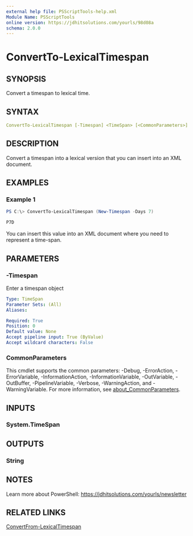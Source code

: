 ```yaml
---
external help file: PSScriptTools-help.xml
Module Name: PSScriptTools
online version: https://jdhitsolutions.com/yourls/98d08a
schema: 2.0.0
---
```


# ConvertTo-LexicalTimespan

## SYNOPSIS

Convert a timespan to lexical time.

## SYNTAX

```yaml
ConvertTo-LexicalTimespan [-Timespan] <TimeSpan> [<CommonParameters>]
```

## DESCRIPTION

Convert a timespan into a lexical version that you can insert into an XML document.

## EXAMPLES

### Example 1

```powershell
PS C:\> ConvertTo-LexicalTimespan (New-Timespan -Days 7)

P7D
```

You can insert this value into an XML document where you need to represent a time-span.

## PARAMETERS

### -Timespan

Enter a timespan object

```yaml
Type: TimeSpan
Parameter Sets: (All)
Aliases:

Required: True
Position: 0
Default value: None
Accept pipeline input: True (ByValue)
Accept wildcard characters: False
```

### CommonParameters

This cmdlet supports the common parameters: -Debug, -ErrorAction, -ErrorVariable, -InformationAction, -InformationVariable, -OutVariable, -OutBuffer, -PipelineVariable, -Verbose, -WarningAction, and -WarningVariable. For more information, see [about_CommonParameters](http://go.microsoft.com/fwlink/?LinkID=113216).

## INPUTS

### System.TimeSpan

## OUTPUTS

### String

## NOTES

Learn more about PowerShell: https://jdhitsolutions.com/yourls/newsletter

## RELATED LINKS

[ConvertFrom-LexicalTimespan](ConvertFrom-LexicalTimespan.md)
